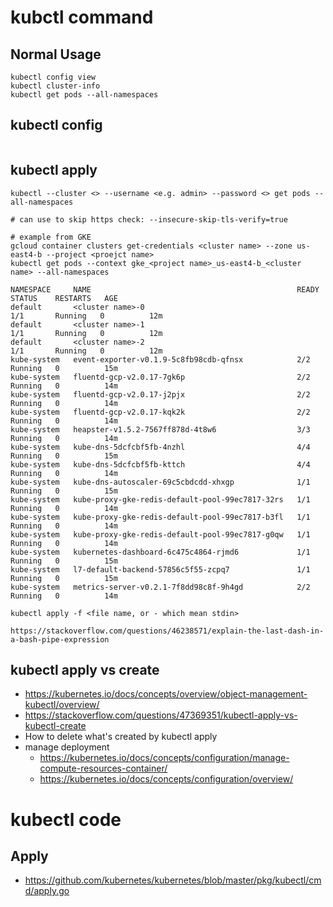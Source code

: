 # kubctl command
## Normal Usage

```
kubectl config view
kubectl cluster-info
kubectl get pods --all-namespaces
```

## kubectl config
```
```

## kubectl apply
```
kubectl --cluster <> --username <e.g. admin> --password <> get pods --all-namespaces

# can use to skip https check: --insecure-skip-tls-verify=true

# example from GKE
gcloud container clusters get-credentials <cluster name> --zone us-east4-b --project <proejct name>
kubectl get pods --context gke_<project name>_us-east4-b_<cluster name> --all-namespaces

NAMESPACE     NAME                                              READY     STATUS    RESTARTS   AGE
default       <cluster name>-0                                           1/1       Running   0          12m
default       <cluster name>-1                                           1/1       Running   0          12m
default       <cluster name>-2                                           1/1       Running   0          12m
kube-system   event-exporter-v0.1.9-5c8fb98cdb-qfnsx            2/2       Running   0          15m
kube-system   fluentd-gcp-v2.0.17-7gk6p                         2/2       Running   0          14m
kube-system   fluentd-gcp-v2.0.17-j2pjx                         2/2       Running   0          14m
kube-system   fluentd-gcp-v2.0.17-kqk2k                         2/2       Running   0          14m
kube-system   heapster-v1.5.2-7567ff878d-4t8w6                  3/3       Running   0          14m
kube-system   kube-dns-5dcfcbf5fb-4nzhl                         4/4       Running   0          15m
kube-system   kube-dns-5dcfcbf5fb-kttch                         4/4       Running   0          14m
kube-system   kube-dns-autoscaler-69c5cbdcdd-xhxgp              1/1       Running   0          15m
kube-system   kube-proxy-gke-redis-default-pool-99ec7817-32rs   1/1       Running   0          14m
kube-system   kube-proxy-gke-redis-default-pool-99ec7817-b3fl   1/1       Running   0          14m
kube-system   kube-proxy-gke-redis-default-pool-99ec7817-g0qw   1/1       Running   0          14m
kube-system   kubernetes-dashboard-6c475c4864-rjmd6             1/1       Running   0          15m
kube-system   l7-default-backend-57856c5f55-zcpq7               1/1       Running   0          15m
kube-system   metrics-server-v0.2.1-7f8dd98c8f-9h4gd            2/2       Running   0          14m
```

```
kubectl apply -f <file name, or - which mean stdin>

https://stackoverflow.com/questions/46238571/explain-the-last-dash-in-a-bash-pipe-expression
```

## kubectl apply vs create
* https://kubernetes.io/docs/concepts/overview/object-management-kubectl/overview/
* https://stackoverflow.com/questions/47369351/kubectl-apply-vs-kubectl-create
* How to delete what's created by kubectl apply
* manage deployment
  * https://kubernetes.io/docs/concepts/configuration/manage-compute-resources-container/
  * https://kubernetes.io/docs/concepts/configuration/overview/

# kubectl code
## Apply
* https://github.com/kubernetes/kubernetes/blob/master/pkg/kubectl/cmd/apply.go
